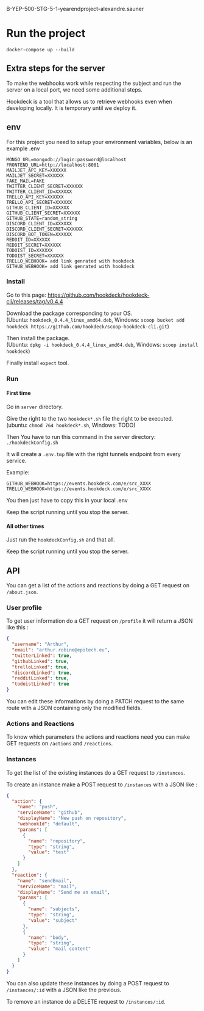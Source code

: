 B-YEP-500-STG-5-1-yearendproject-alexandre.sauner

# Run the project

`docker-compose up --build`

## Extra steps for the server

To make the webhooks work while respecting the subject and run the server on a local port, we need some additional steps.

Hookdeck is a tool that allows us to retrieve webhooks even when developing locally. It is temporary until we deploy it.

## env

For this project you need to setup your environment variables, below is an example .env

```
MONGO_URL=mongodb://login:password@localhost
FRONTEND_URL=http://localhost:8081
MAILJET_API_KEY=XXXXXX
MAILJET_SECRET=XXXXXX
FAKE_MAIL=FAKE
TWITTER_CLIENT_SECRET=XXXXXX
TWITTER_CLIENT_ID=XXXXXX
TRELLO_API_KEY=XXXXXX
TRELLO_API_SECRET=XXXXXX
GITHUB_CLIENT_ID=XXXXXX
GITHUB_CLIENT_SECRET=XXXXXX
GITHUB_STATE=random_string
DISCORD_CLIENT_ID=XXXXXX
DISCORD_CLIENT_SECRET=XXXXXX
DISCORD_BOT_TOKEN=XXXXXX
REDDIT_ID=XXXXXX
REDDIT_SECRET=XXXXXX
TODOIST_ID=XXXXXX
TODOIST_SECRET=XXXXXX
TRELLO_WEBHOOK= add link genrated with hookdeck
GITHUB_WEBHOOK= add link genrated with hookdeck
```

### Install

Go to this page: https://github.com/hookdeck/hookdeck-cli/releases/tag/v0.4.4

Download the package corresponding to your OS.\
(Ubuntu: `hookdeck_0.4.4_linux_amd64.deb`, Windows: `scoop bucket add hookdeck https://github.com/hookdeck/scoop-hookdeck-cli.git`)

Then install the package.\
(Ubuntu: `dpkg -i hookdeck_0.4.4_linux_amd64.deb`, Windows: `scoop install hookdeck`)

Finally install `expect` tool.

### Run

#### First time

Go in `server` directory.

Give the right to the two `hookdeck*.sh` file the right to be executed.\
(ubuntu: `chmod 764 hookdeck*.sh`, Windows: TODO)

Then You have to run this command in the server directory:
`./hookdeckConfig.sh`

It will create a `.env.tmp` file with the right tunnels endpoint from every service.

Example:

```env
GITHUB_WEBHOOK=https://events.hookdeck.com/e/src_XXXX
TRELLO_WEBHOOK=https://events.hookdeck.com/e/src_XXXX
```

You then just have to copy this in your local .env

Keep the script running until you stop the server.

#### All other times

Just run the `hookdeckConfig.sh` and that all.

Keep the script running until you stop the server.

## API

You can get a list of the actions and reactions by doing a GET request on `/about.json`.

### User profile

To get user information do a GET request on `/profile` it will return a JSON like this :

```json
{
  "username": "Arthur",
  "email": "arthur.robine@epitech.eu",
  "twitterLinked": true,
  "githubLinked": true,
  "trelloLinked": true,
  "discordLinked": true,
  "redditLinked": true,
  "todoistLinked": true
}
```

You can edit these informations by doing a PATCH request to the same route with a JSON containing only the modified fields.

### Actions and Reactions

To know which parameters the actions and reactions need you can make GET requests on `/actions` and `/reactions`.

### Instances

To get the list of the existing instances do a GET request to `/instances`.

To create an instance make a POST request to `/instances` with a JSON like :

```json
{
  "action": {
    "name": "push",
    "serviceName": "github",
    "displayName": "New push on repository",
    "webhookId": "default",
    "params": [
      {
        "name": "repository",
        "type": "string",
        "value": "test"
      }
    ]
  },
  "reaction": {
    "name": "sendEmail",
    "serviceName": "mail",
    "displayName": "Send me an email",
    "params": [
      {
        "name": "subjects",
        "type": "string",
        "value": "subject"
      },
      {
        "name": "body",
        "type": "string",
        "value": "mail content"
      }
    ]
  }
}
```

You can also update these instances by doing a POST request to `/instances/:id` with a JSON like the previous.

To remove an instance do a DELETE request to `/instances/:id`.
